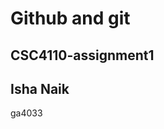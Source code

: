 # Github and git
CSC4110-assignment1
----------------------
Isha Naik
----------------------
ga4033
